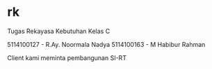 # rk
Tugas Rekayasa Kebutuhan Kelas C

5114100127 - R.Ay. Noormala Nadya
5114100163 - M Habibur Rahman

Client kami meminta pembangunan SI-RT
